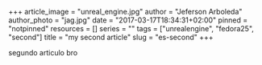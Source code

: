 +++
article_image = "unreal_engine.jpg"
author = "Jeferson Arboleda"
author_photo = "jag.jpg"
date = "2017-03-17T18:34:31+02:00"
pinned = "notpinned"
resources = []
series = ""
tags = ["unrealengine", "fedora25", "second"]
title = "my second article"
slug = "es-second"
+++

segundo articulo bro
